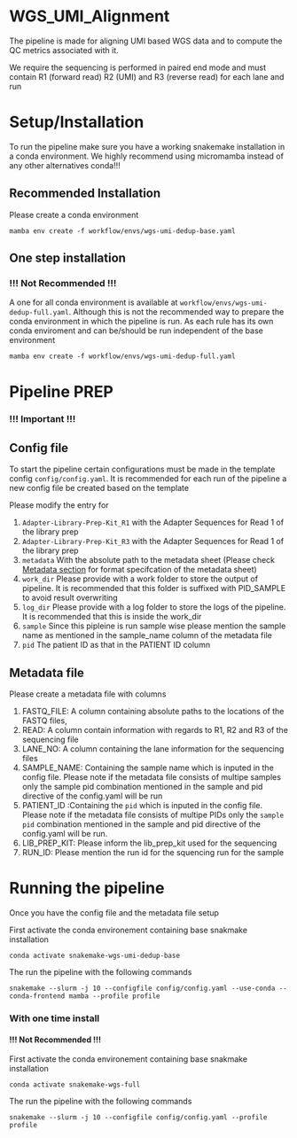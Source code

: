 # WGS_UMI_Alignment

The pipeline is made for aligning UMI based WGS data and to compute the QC metrics associated with it.

We require the sequencing is performed in paired end mode and must contain R1 (forward read) R2 (UMI) and R3 (reverse read) for each lane and run


# Setup/Installation

To run the pipeline make sure you have a working snakemake installation in a conda environment. We highly recommend using micromamba instead of any other alternatives conda!!!


## Recommended Installation

Please create a conda environment

```mamba env create -f workflow/envs/wgs-umi-dedup-base.yaml```



## One step installation
### !!! Not Recommended !!!

A one for all conda environment is available at `workflow/envs/wgs-umi-dedup-full.yaml`. Although this is not the recommended way to prepare the conda environment in which the pipeline is run. As each rule has its own conda enviroment and can be/should be run independent of the base environment

```mamba env create -f workflow/envs/wgs-umi-dedup-full.yaml```


# Pipeline PREP
### !!! Important !!!

## Config file
To start the pipeline certain configurations must be made in the template config ```config/config.yaml```. It is recommended for each run of the pipeline a new config file be created based on the template

Please modify the entry for 
1. ```Adapter-Library-Prep-Kit_R1``` with the Adapter Sequences for Read 1 of the library prep
2. ```Adapter-Library-Prep-Kit_R3``` with the Adapter Sequences for Read 1 of the library prep
3. ```metadata``` With the absolute path to the metadata sheet (Please check [Metadata section](#metadata) for format specifcation of the metadata sheet)
4. ```work_dir``` Please provide with a work folder to store the output of pipeline. It is recommended that this folder is suffixed with PID_SAMPLE to avoid result overwriting
5. ```log_dir``` Please provide with a log folder to store the logs of the pipeline. It is recommended that this is inside the work_dir
6. ```sample``` Since this pipleine is run sample wise please mention the sample name as mentioned in the sample_name column of the metadata file
7. ```pid``` The patient ID as that in the PATIENT ID column 

## Metadata file

Please create a metadata file with columns
1. FASTQ_FILE: A column containing absolute paths to the locations of the FASTQ files,
2. READ: A column contain information with regards to R1, R2 and R3 of the sequencing file
3. LANE_NO: A column containing the lane information for the sequencing files
4. SAMPLE_NAME: Containing the sample name which is inputed in the config file. Please note if the metadata file consists of multipe samples only the sample pid combination mentioned in the sample and pid directive of the config.yaml will be run
5. PATIENT_ID :Containing the ```pid``` which is inputed in the config file. Please note if the metadata file consists of multipe PIDs only the ```sample``` ```pid``` combination mentioned in the sample and pid directive of the config.yaml will be run.
6. LIB_PREP_KIT: Please inform the lib_prep_kit used for the sequencing 
7. RUN_ID: Please mention the run id for the squencing run for the sample 


# Running the pipeline 

Once you have the config file and the metadata file setup

First activate the conda environement containing base snakmake installation

```conda activate snakemake-wgs-umi-dedup-base```

The run the pipeline with the following commands

``` snakemake --slurm -j 10 --configfile config/config.yaml --use-conda --conda-frontend mamba --profile profile ```


### With one time install

#### !!! Not Recommended !!!
First activate the conda environement containing base snakmake installation

```conda activate snakemake-wgs-full```

The run the pipeline with the following commands

``` snakemake --slurm -j 10 --configfile config/config.yaml --profile profile ```
